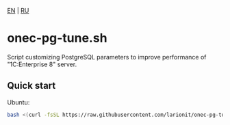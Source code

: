 [EN] | [RU] 

[EN]: https://github.com/larionit/onec-pg-tune/blob/dev/README.md
[RU]: https://github.com/larionit/onec-pg-tune/blob/dev/ru/README.md

# onec-pg-tune.sh

Script customizing PostgreSQL parameters to improve performance of "1C:Enterprise 8" server.

## Quick start

Ubuntu:

``` bash
bash <(curl -fsSL https://raw.githubusercontent.com/larionit/onec-pg-tune/dev/setup.sh)
```